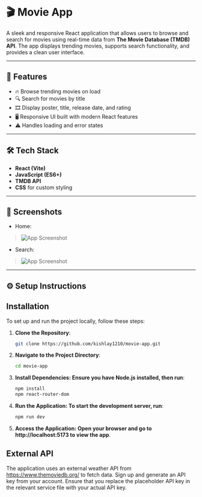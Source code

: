 # 🎬 Movie App

A sleek and responsive React application that allows users to browse and search for movies using real-time data from **The Movie Database (TMDB) API**. The app displays trending movies, supports search functionality, and provides a clean user interface.

---

## 🚀 Features

- 🔥 Browse trending movies on load
- 🔍 Search for movies by title
- 🎞️ Display poster, title, release date, and rating
- 🖥️ Responsive UI built with modern React features
- ⚠️ Handles loading and error states

---

## 🛠️ Tech Stack

- **React (Vite)**
- **JavaScript (ES6+)**
- **TMDB API**
- **CSS** for custom styling

---

## 📸 Screenshots

- Home:  
> ![App Screenshot](./public/homepage.gif)

- Search:  
> ![App Screenshot](./public/searchpage.gif)

---

## ⚙️ Setup Instructions
  
## Installation

To set up and run the project locally, follow these steps:

1. **Clone the Repository**:
   ```bash
   git clone https://github.com/kishlay1210/movie-app.git

2. **Navigate to the Project Directory**:
   ```bash
   cd movie-app

3. **Install Dependencies: Ensure you have Node.js installed, then run**:
      ```bash
   npm install
   npm react-router-dom

4. **Run the Application: To start the development server, run**:
    ```bash
   npm run dev

5. **Access the Application: Open your browser and go to http://localhost:5173 to view the app**.


## External API
The application uses an external weather API from https://www.themoviedb.org/ to fetch data. 
Sign up and generate an API key from your account.
Ensure that you replace the placeholder API key in the relevant service file with your actual API key.
